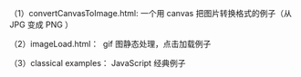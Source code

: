 （1）convertCanvasToImage.html:
  一个用 canvas 把图片转换格式的例子（从 JPG 变成 PNG ）

（2）imageLoad.html：
  gif 图静态处理，点击加载例子
  
（3）classical examples：
  JavaScript 经典例子
